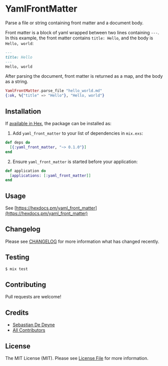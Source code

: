 # YamlFrontMatter

Parse a file or string containing front matter and a document body. 
  
Front matter is a block of yaml wrapped between two lines containing `---`.
In this example, the front matter contains `title: Hello`, and the body is
`Hello, world`:

```md
---
title: Hello
---
Hello, world
```

After parsing the document, front matter is returned as a map, and the body as
a string.

```elixir
YamlFrontMatter.parse_file "hello_world.md"
{:ok, %{"title" => "Hello"}, "Hello, world"}    
```

## Installation

If [available in Hex](https://hex.pm/docs/publish), the package can be installed as:

1. Add `yaml_front_matter` to your list of dependencies in `mix.exs`:

```elixir
def deps do
  [{:yaml_front_matter, "~> 0.1.0"}]
end
```

2. Ensure `yaml_front_matter` is started before your application:

```elixir
def application do
  [applications: [:yaml_front_matter]]
end
```

## Usage

See [https://hexdocs.pm/yaml_front_matter](https://hexdocs.pm/yaml_front_matter)

 ## Changelog
 
 Please see [CHANGELOG](CHANGELOG.md) for more information what has changed recently.
 
 ## Testing
 
 ``` bash
 $ mix test
 ```

## Contributing

Pull requests are welcome!

## Credits

- [Sebastian De Deyne](https://github.com/sebdedeyne)
- [All Contributors](../../contributors)

## License

The MIT License (MIT). Please see [License File](LICENSE.md) for more information.
